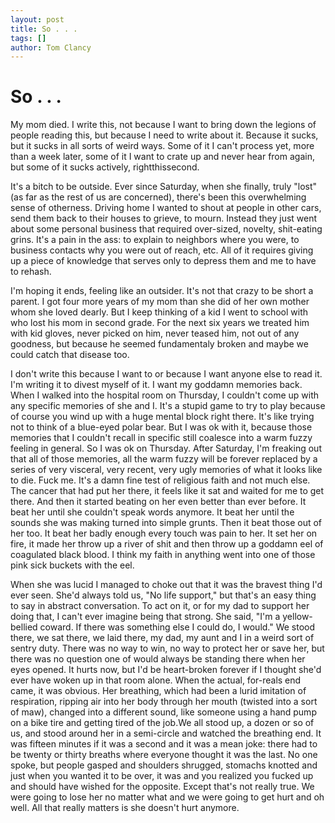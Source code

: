 ```yaml
---
layout: post
title: So . . .
tags: []
author: Tom Clancy
---
```


# So . . .

My mom died. I write this, not because I want to bring down the legions of people reading this, but because I need to write about it. Because it sucks, but it sucks in all sorts of weird ways. Some of it I can't process yet, more than a week later, some of it I want to crate up and never hear from again, but some of it sucks actively, rightthissecond.

It's a bitch to be outside. Ever since Saturday, when she finally, truly "lost" (as far as the rest of us are concerned), there's been this overwhelming sense of otherness. Driving home I wanted to shout at people in other cars, send them back to their houses to grieve, to mourn. Instead they just went about some personal business that required over-sized, novelty, shit-eating grins. It's a pain in the ass: to explain to neighbors where you were, to business contacts why you were out of reach, etc. All of it requires giving up a piece of knowledge that serves only to depress them and me to have to rehash.

I'm hoping it ends, feeling like an outsider. It's not that crazy to be short a parent. I got four more years of my mom than she did of her own mother whom she loved dearly. But I keep thinking of a kid I went to school with who lost his mom in second grade. For the next six years we treated him with kid gloves, never picked on him, never teased him, not out of any goodness, but because he seemed fundamentaly broken and maybe we could catch that disease too.

I don't write this because I want to or because I want anyone else to read it. I'm writing it to divest myself of it. I want my goddamn memories back. When I walked into the hospital room on Thursday, I couldn't come up with any specific memories of she and I. It's a stupid game to try to play because of course you wind up with a huge mental block right there. It's like trying not to think of a blue-eyed polar bear. But I was ok with it, because those memories that I couldn't recall in specific still coalesce into a warm fuzzy feeling in general. So I was ok on Thursday. After Saturday, I'm freaking out that all of those memories, all the warm fuzzy will be forever replaced by a series of very visceral, very recent, very ugly memories of what it looks like to die. Fuck me. It's a damn fine test of religious faith and not much else. The cancer that had put her there, it feels like it sat and waited for me to get there. And then it started beating on her even better than ever before. It beat her until she couldn't speak words anymore. It beat her until the sounds she was making turned into simple grunts. Then it beat those out of her too. It beat her badly enough every touch was pain to her. It set her on fire, it made her throw up a river of shit and then throw up a goddamn eel of coagulated black blood. I think my faith in anything went into one of those pink sick buckets with the eel.

When she was lucid I managed to choke out that it was the bravest thing I'd ever seen. She'd always told us, "No life support," but that's an easy thing to say in abstract conversation. To act on it, or for my dad to support her doing that, I can't ever imagine being that strong. She said, "I'm a yellow-bellied coward. If there was something else I could do, I would." We stood there, we sat there, we laid there, my dad, my aunt and I in a weird sort of sentry duty. There was no way to win, no way to protect her or save her, but there was no question one of would always be standing there when her eyes opened. It hurts now, but I'd be heart-broken forever if I thought she'd ever have woken up in that room alone. When the actual, for-reals end came, it was obvious. Her breathing, which had been a lurid imitation of respiration, ripping air into her body through her mouth (twisted into a sort of maw), changed into a different sound, like someone using a hand pump on a bike tire and getting tired of the job.We all stood up, a dozen or so of us, and stood around her in a semi-circle and watched the breathing end. It was fifteen minutes if it was a second and it was a mean joke: there had to be twenty or thirty breaths where everyone thought it was the last. No one spoke, but people gasped and shoulders shrugged, stomachs knotted and just when you wanted it to be over, it was and you realized you fucked up and should have wished for the opposite. Except that's not really true. We were going to lose her no matter what and we were going to get hurt and oh well. All that really matters is she doesn't hurt anymore.
